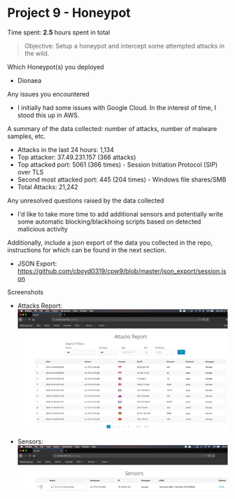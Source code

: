 # Project 9 - Honeypot

Time spent: **2.5** hours spent in total

> Objective: Setup a honeypot and intercept some attempted attacks in the wild.

Which Honeypot(s) you deployed
- Dionaea

Any issues you encountered
- I initially had some issues with Google Cloud. In the interest of time, I stood this up in AWS.

A summary of the data collected: number of attacks, number of malware samples, etc.
- Attacks in the last 24 hours: 1,134
- Top attacker: 37.49.231.157 (366 attacks)
- Top attacked port: 5061 (366 times) - Session Initiation Protocol (SIP) over TLS
- Second most attacked port: 445 (204 times) - Windows file shares/SMB
- Total Attacks: 21,242

Any unresolved questions raised by the data collected
- I'd like to take more time to add additional sensors and potentially write some automatic blocking/blackhoing scripts based on detected malicious activity

Additionally, include a json export of the data you collected in the repo, instructions for which can be found in the next section.
- JSON Export: https://github.com/cboyd0319/cpw9/blob/master/json_export/session.json

Screenshots
- Attacks Report: ![](https://github.com/cboyd0319/cpw9/blob/master/images/Screen%20Shot%202018-12-03%20at%204.33.25%20PM.png)


- Sensors: ![](https://github.com/cboyd0319/cpw9/blob/master/images/Screen%20Shot%202018-12-03%20at%204.33.38%20PM.png)
